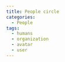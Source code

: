 ```yaml
---
title: People circle
categories:
  - People
tags:
  - humans
  - organization
  - avatar
  - user
---
```

